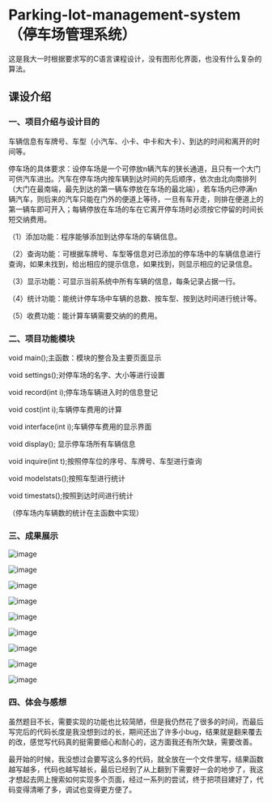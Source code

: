 # Parking-lot-management-system（停车场管理系统）

这是我大一时根据要求写的C语言课程设计，没有图形化界面，也没有什么复杂的算法。

## 课设介绍

### 一、项目介绍与设计目的

车辆信息有车牌号、车型（小汽车、小卡、中卡和大卡）、到达的时间和离开的时间等。

停车场的具体要求：设停车场是一个可停放n辆汽车的狭长通道，且只有一个大门可供汽车进出。汽车在停车场内按车辆到达时间的先后顺序，依次由北向南排列（大门在最南端，最先到达的第一辆车停放在车场的最北端），若车场内已停满n辆汽车，则后来的汽车只能在门外的便道上等待，一旦有车开走，则排在便道上的第一辆车即可开入；每辆停放在车场的车在它离开停车场时必须按它停留的时间长短交纳费用。

（1）添加功能：程序能够添加到达停车场的车辆信息。

（2）查询功能：可根据车牌号、车型等信息对已添加的停车场中的车辆信息进行查询，如果未找到，给出相应的提示信息，如果找到，则显示相应的记录信息。

（3）显示功能：可显示当前系统中所有车辆的信息，每条记录占据一行。

（4）统计功能：能统计停车场中车辆的总数、按车型、按到达时间进行统计等。

（5）收费功能：能计算车辆需要交纳的的费用。

### 二、项目功能模块

void main();主函数：模块的整合及主要页面显示

void settings();对停车场的名字、大小等进行设置

void record(int i);停车场车辆进入时的信息登记

void cost(int i);车辆停车费用的计算

void interface(int i);车辆停车费用的显示界面

void display(); 显示停车场所有车辆信息

void inquire(int t);按照停车位的序号、车牌号、车型进行查询

void modelstats();按照车型进行统计

void timestats();按照到达时间进行统计

（停车场内车辆数的统计在主函数中实现）

### 三、成果展示

![image](https://github.com/signword/Parking-lot-management-system/blob/main/images/1.png)

![image](https://github.com/signword/Parking-lot-management-system/blob/main/images/2.png)

![image](https://github.com/signword/Parking-lot-management-system/blob/main/images/3.png)

![image](https://github.com/signword/Parking-lot-management-system/blob/main/images/4.png)

![image](https://github.com/signword/Parking-lot-management-system/blob/main/images/5.png)

![image](https://github.com/signword/Parking-lot-management-system/blob/main/images/6.png)

![image](https://github.com/signword/Parking-lot-management-system/blob/main/images/7.png)

![image](https://github.com/signword/Parking-lot-management-system/blob/main/images/8.png)

![image](https://github.com/signword/Parking-lot-management-system/blob/main/images/9.png)

### 四、体会与感想
虽然题目不长，需要实现的功能也比较简陋，但是我仍然花了很多的时间，而最后写完后的代码长度是我没想到过的长，期间还出了许多小bug，结果就是翻来覆去的改，感觉写代码真的挺需要细心和耐心的，这方面我还有所欠缺，需要改善。

最开始的时候，我没想过会要写这么多的代码，就全放在一个文件里写，结果函数越写越多，代码也越写越长，最后已经到了从上翻到下需要好一会的地步了，我这才想起去网上搜索如何实现多个页面，经过一系列的尝试，终于把项目建好了，代码变得清晰了多，调试也变得更方便了。
